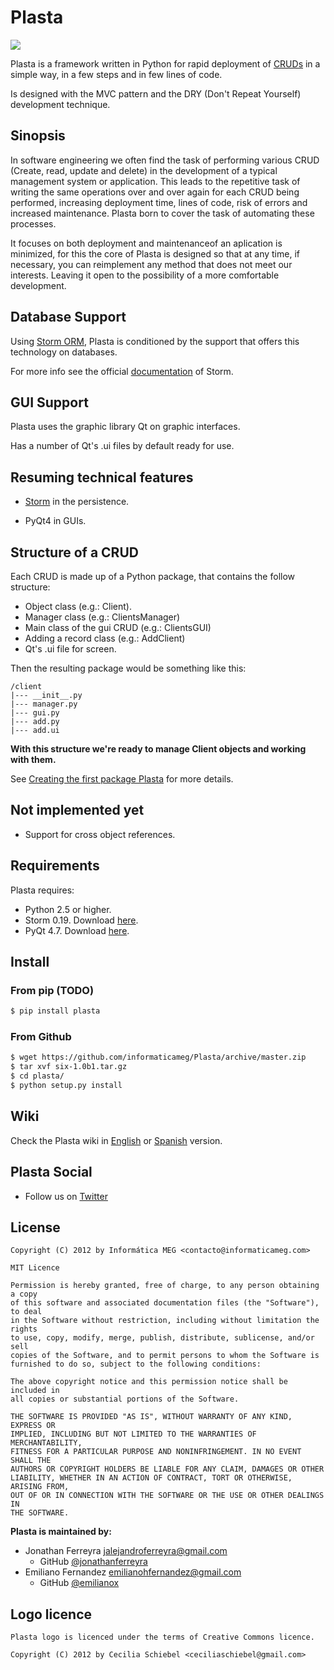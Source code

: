 # Plasta

<img src="https://raw.github.com/informaticameg/plasta/master/resources/plasta.png" />

Plasta is a framework written in Python for rapid deployment of [CRUDs]((http://en.wikipedia.org/wiki/Create,_read,_update_and_delete)) in a simple way, in a few steps and in few lines of code.

Is designed with the MVC pattern and the DRY (Don't Repeat Yourself) development
technique.

## Sinopsis

In software engineering we often find the task of performing various CRUD (Create, read, update and delete) in the development of a typical management system or application. This leads to the repetitive task of writing the same operations over and over again for each CRUD being performed, increasing deployment time, lines of code, risk of errors and increased maintenance.
Plasta born to cover the task of automating these processes.

It focuses on both deployment and maintenanceof an aplication is minimized, for this the core of Plasta is designed so that at any time, if necessary, you can reimplement any method that does not meet our interests. Leaving it open to the possibility of a more comfortable development.

## Database Support

Using [Storm ORM](https://storm.canonical.com/), Plasta is conditioned by the support that offers this technology on databases.

For more info see the official [documentation](https://storm.canonical.com/Manual) of Storm.


## GUI Support

Plasta uses the graphic library Qt on graphic interfaces.

Has a number of Qt's .ui files by default ready for use.

## Resuming technical features

- [Storm](https://storm.canonical.com/) in the persistence.

- PyQt4 in GUIs.

## Structure of a CRUD

Each CRUD is made up of a Python package, that contains the follow structure:
* Object class (e.g.: Client).
* Manager class (e.g.: ClientsManager)
* Main class of the gui CRUD (e.g.: ClientsGUI)
* Adding a record class (e.g.: AddClient)
* Qt's .ui file for <add client> screen.

Then the resulting package would be something like this:
```
/client
|--- __init__.py
|--- manager.py
|--- gui.py
|--- add.py
|--- add.ui
```

**With this structure we're ready to manage Client objects and working with them.**

See [Creating the first package Plasta]() for more details.

## Not implemented yet

* Support for cross object references.

## Requirements

Plasta requires:
* Python 2.5 or higher.
* Storm 0.19. Download [here](https://launchpad.net/storm/+download).
* PyQt 4.7. Download [here](http://www.riverbankcomputing.co.uk/software/pyqt/download).

## Install


### From pip (TODO)
```sh
$ pip install plasta
```

### From Github

```sh
$ wget https://github.com/informaticameg/Plasta/archive/master.zip
$ tar xvf six-1.0b1.tar.gz 
$ cd plasta/
$ python setup.py install
```

## Wiki

Check the Plasta wiki in [English](https://github.com/informaticameg/Plasta/blob/master/doc/en/index.md) or [Spanish](https://github.com/informaticameg/Plasta/blob/master/doc/es/index.md) version.

## Plasta Social

* Follow us on [Twitter](https://twitter.com/PlastaFramework)

## License


    Copyright (C) 2012 by Informática MEG <contacto@informaticameg.com>
	
	MIT Licence

    Permission is hereby granted, free of charge, to any person obtaining a copy
    of this software and associated documentation files (the "Software"), to deal
    in the Software without restriction, including without limitation the rights
    to use, copy, modify, merge, publish, distribute, sublicense, and/or sell
    copies of the Software, and to permit persons to whom the Software is
    furnished to do so, subject to the following conditions:

    The above copyright notice and this permission notice shall be included in
    all copies or substantial portions of the Software.

    THE SOFTWARE IS PROVIDED "AS IS", WITHOUT WARRANTY OF ANY KIND, EXPRESS OR
    IMPLIED, INCLUDING BUT NOT LIMITED TO THE WARRANTIES OF MERCHANTABILITY,
    FITNESS FOR A PARTICULAR PURPOSE AND NONINFRINGEMENT. IN NO EVENT SHALL THE
    AUTHORS OR COPYRIGHT HOLDERS BE LIABLE FOR ANY CLAIM, DAMAGES OR OTHER
    LIABILITY, WHETHER IN AN ACTION OF CONTRACT, TORT OR OTHERWISE, ARISING FROM,
    OUT OF OR IN CONNECTION WITH THE SOFTWARE OR THE USE OR OTHER DEALINGS IN
    THE SOFTWARE.

**Plasta is maintained by:**
* Jonathan Ferreyra <jalejandroferreyra@gmail.com> 
	* GitHub [@jonathanferreyra](https://github.com/jonathanferreyra)
* Emiliano Fernandez <emilianohfernandez@gmail.com>
	* GitHub [@emilianox](https://github.com/emilianox)

## Logo licence
	
	Plasta logo is licenced under the terms of Creative Commons licence.

	Copyright (C) 2012 by Cecilia Schiebel <ceciliaschiebel@gmail.com>

	